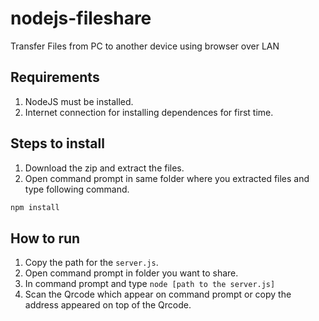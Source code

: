 # nodejs-fileshare
Transfer Files from PC to another device using browser over LAN

## Requirements 
1. NodeJS must be installed.
2. Internet connection for installing dependences for first time.

## Steps to install 
1. Download the zip and extract the files.
2. Open command prompt in same folder where you extracted files and type following command.
```bash
npm install
```

## How to run
1. Copy the path for the ```server.js```.
2. Open command prompt in folder you want to share.
3. In command prompt and type ```node [path to the server.js]```
4. Scan the Qrcode which appear on command prompt or copy the address appeared on top of the Qrcode.
